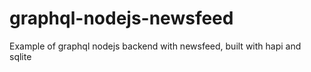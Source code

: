 # graphql-nodejs-newsfeed
Example of graphql nodejs backend with newsfeed, built with hapi and sqlite
